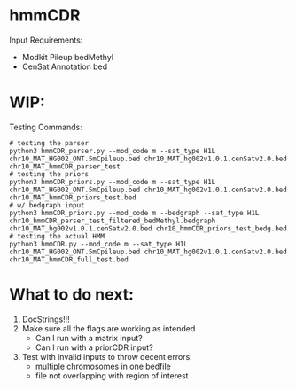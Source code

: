 # hmmCDR

Input Requirements:
* Modkit Pileup bedMethyl
* CenSat Annotation bed


# WIP:

Testing Commands:
```
# testing the parser
python3 hmmCDR_parser.py --mod_code m --sat_type H1L chr10_MAT_HG002_ONT.5mCpileup.bed chr10_MAT_hg002v1.0.1.cenSatv2.0.bed chr10_MAT_hmmCDR_parser_test
# testing the priors
python3 hmmCDR_priors.py --mod_code m --sat_type H1L chr10_MAT_HG002_ONT.5mCpileup.bed chr10_MAT_hg002v1.0.1.cenSatv2.0.bed chr10_MAT_hmmCDR_priors_test.bed
# w/ bedgraph input
python3 hmmCDR_priors.py --mod_code m --bedgraph --sat_type H1L chr10_hmmCDR_parser_test_filtered_bedMethyl.bedgraph chr10_MAT_hg002v1.0.1.cenSatv2.0.bed chr10_hmmCDR_priors_test_bedg.bed
# testing the actual HMM
python3 hmmCDR.py --mod_code m --sat_type H1L chr10_MAT_HG002_ONT.5mCpileup.bed chr10_MAT_hg002v1.0.1.cenSatv2.0.bed chr10_MAT_hmmCDR_full_test.bed
```

# What to do next:
1. DocStrings!!!
2. Make sure all the flags are working as intended
    - Can I run with a matrix input?
    - Can I run with a priorCDR input?
3. Test with invalid inputs to throw decent errors:
    - multiple chromosomes in one bedfile
    - file not overlapping with region of interest
